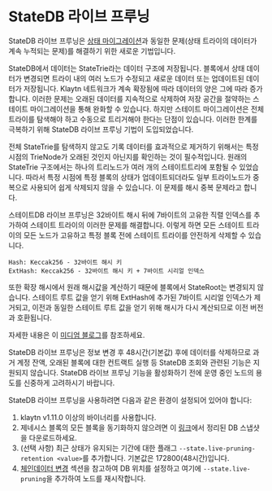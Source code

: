 # StateDB 라이브 프루닝

StateDB 라이브 프루닝은 [상태 마이그레이션](state-migration.md)과 동일한 문제(상태 트라이의 데이터가 계속 누적되는 문제)를 해결하기 위한 새로운 기법입니다.

StateDB에서 데이터는 StateTrie라는 데이터 구조에 저장됩니다. 블록에서 상태 데이터가 변경되면 트라이 내의 여러 노드가 수정되고 새로운 데이터 또는 업데이트된 데이터가 저장됩니다. Klaytn 네트워크가 계속 확장됨에 따라 데이터의 양은 그에 따라 증가합니다. 이러한 문제는 오래된 데이터를 지속적으로 삭제하여 저장 공간을 절약하는 스테이트 마이그레이션을 통해 완화할 수 있습니다. 하지만 스테이트 마이그레이션은 전체 트라이를 탐색해야 하고 수동으로 트리거해야 한다는 단점이 있습니다. 이러한 한계를 극복하기 위해 StateDB 라이브 프루닝 기법이 도입되었습니다.

전체 StateTrie를 탐색하지 않고도 기록 데이터를 효과적으로 제거하기 위해서는 특정 시점의 TrieNode가 오래된 것인지 아닌지를 확인하는 것이 필수적입니다. 원래의 StateTrie 구조에서는 하나의 트리노드가 여러 개의 스테이트트리에 포함될 수 있었습니다. 따라서 특정 시점에 특정 블록의 상태가 업데이트되더라도 일부 트라이노드가 중복으로 사용되어 쉽게 삭제되지 않을 수 있습니다. 이 문제를 해시 중복 문제라고 합니다.

스테이트DB 라이브 프루닝은 32바이트 해시 뒤에 7바이트의 고유한 직렬 인덱스를 추가하여 스테이트 트라이의 이러한 문제를 해결합니다. 이렇게 하면 모든 스테이트 트라이의 모든 노드가 고유하고 특정 블록 전에 스테이트 트라이를 안전하게 삭제할 수 있습니다.

```
Hash: Keccak256 - 32바이트 해시 키
ExtHash: Keccak256 - 32바이트 해시 키 + 7바이트 시리얼 인덱스
```

또한 확장 해시에서 원래 해시값을 계산하기 때문에 블록에서 StateRoot는 변경되지 않습니다. 스테이트 루트 값을 얻기 위해 ExtHash에 추가된 7바이트 시리얼 인덱스가 제거되고, 이전과 동일한 스테이트 루트 값을 얻기 위해 해시가 다시 계산되므로 이전 버전과 호환됩니다. 

자세한 내용은 이 [미디엄 블로그](https://medium.com/klaytn/strong-efficient-management-of-blockchain-data-capacity-with-statedb-live-pruning-strong-6aaa09b05f91)를 참조하세요.

StateDB 라이브 프루닝은 정보 변경 후 48시간(기본값) 후에 데이터를 삭제하므로 과거 계정 잔액, 오래된 블록에 대한 컨트랙트 실행 등 StateDB 조회와 관련된 기능은 지원되지 않습니다. StateDB 라이브 프루닝 기능을 활성화하기 전에 운영 중인 노드의 용도를 신중하게 고려하시기 바랍니다.

StateDB 라이브 프루닝을 사용하려면 다음과 같은 환경이 설정되어 있어야 합니다:

1. klaytn v1.11.0 이상의 바이너리를 사용합니다.
2. 제네시스 블록의 모든 블록을 동기화하지 않으려면 이 [링크](https://packages.klaytn.net/cypress/pruning-chaindata/)에서 정리된 DB 스냅샷을 다운로드하세요.
3. (선택 사항) 최근 상태가 유지되는 기간에 대한 플래그 `--state.live-pruning-retention <value>`를 추가합니다. 기본값은 172800(48시간)입니다.
4. [체인데이터 변경](../../misc/operation/chaindata-change.md) 섹션을 참고하여 DB 위치를 설정하고 여기에 `--state.live-pruning`을 추가하여 노드를 재시작합니다.